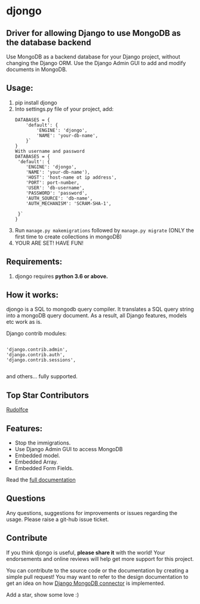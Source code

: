<h1>djongo</h1>
<h2>Driver for allowing Django to use MongoDB as the database backend</h2>

Use MongoDB as a backend database for your Django project, without changing the Django ORM. Use the Django Admin GUI to add and modify documents in MongoDB. 

<h2>Usage:</h2>
<ol>
<li> pip install djongo </li>
<li> Into settings.py file of your project, add: 

``` 
DATABASES = {
    'default': {
        'ENGINE': 'djongo',
        'NAME': 'your-db-name',
    }`
}
With username and password
DATABASES = {
 'default': {
    'ENGINE': 'djongo',
    'NAME': 'your-db-name'),
    'HOST': 'host-name ot ip address',
    'PORT': port-number,
    'USER': 'db-username',
    'PASSWORD': 'password',
    'AUTH_SOURCE': 'db-name',
    'AUTH_MECHANISM': 'SCRAM-SHA-1',
     
 }`
}
```
</li>   
   <li> Run <code>manage.py makemigrations</code> followed by <code>manage.py migrate</code> (ONLY the first time to create collections in mongoDB) </li>
   <li> YOUR ARE SET! HAVE FUN! </li>
</ol>
<h2>Requirements:</h2>

  1. djongo requires <b>python 3.6 or above.</b>


<h2>How it works:</h2>

djongo is a SQL to mongodb query compiler. It translates a SQL query string into a mongoDB query document. As a result, all Django features, models etc work as is.
  
  Django contrib modules: 
<pre><code>  
'django.contrib.admin',
'django.contrib.auth',    
'django.contrib.sessions',

</code></pre>
 and others... fully supported.

## Top Star Contributors

[Rudolfce](https://github.com/rudolfce)

<h2>Features:</h2>

  * Stop the immigrations.  
  * Use Django Admin GUI to access MongoDB  
  * Embedded model.
  * Embedded Array.
  * Embedded Form Fields.
  
  Read the [full documentation](https://nesdis.github.io/djongo/)

 <h2>Questions</h2>
 
   Any questions, suggestions for improvements or issues regarding the usage. Please raise a git-hub issue ticket.
   
 ## Contribute
 
 If you think djongo is useful, **please share it** with the world! Your endorsements and online reviews will help get more support for this project.
  
 You can contribute to the source code or the documentation by creating a simple pull request! You may want to refer to the design documentation to get an idea on how [Django MongoDB connector](https://nesdis.github.io/djongo/django-mongodb-connector-design-document/) is implemented.
 
 Add a star, show some love :)
